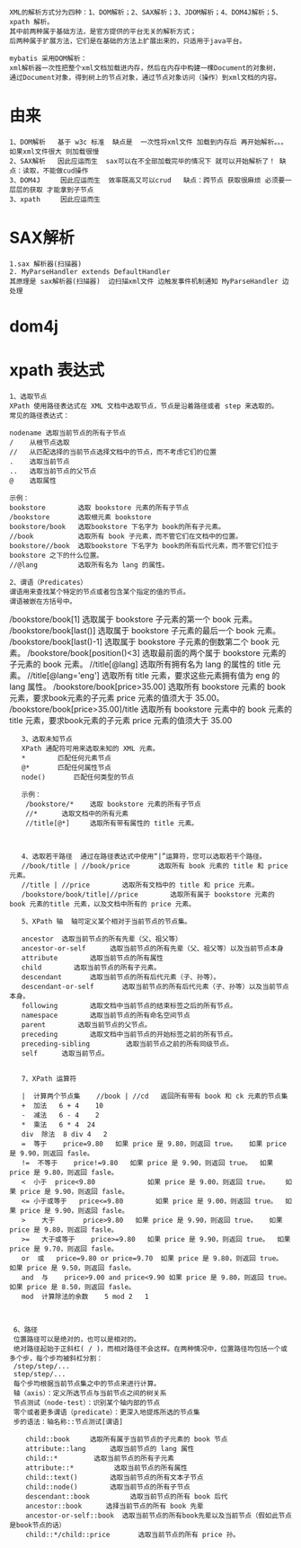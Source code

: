 # 
    XML的解析方式分为四种：1、DOM解析；2、SAX解析；3、JDOM解析；4、DOM4J解析；5、xpath 解析。
    其中前两种属于基础方法，是官方提供的平台无关的解析方式；
    后两种属于扩展方法，它们是在基础的方法上扩展出来的，只适用于java平台。 
    
    mybatis 采用DOM解析：
    xml解析器一次性把整个xml文档加载进内存，然后在内存中构建一棵Document的对象树，
    通过Document对象，得到树上的节点对象，通过节点对象访问（操作）到xml文档的内容。
  
#  由来
    1、DOM解析   基于 w3c 标准  缺点是  一次性将xml文件 加载到内存后 再开始解析。。。如果xml文件很大 则加载很慢
    2、SAX解析   因此应运而生  sax可以在不全部加载完毕的情况下 就可以开始解析了！ 缺点：读取，不能做cud操作
    3、DOM4J     因此应运而生  效率既高又可以crud   缺点：跨节点 获取很麻烦 必须要一层层的获取 才能拿到子节点
    3、xpath     因此应运而生  
    


# SAX解析
    1.sax 解析器(扫描器)
    2. MyParseHandler extends DefaultHandler
    其原理是 sax解析器(扫描器)  边扫描xml文件 边触发事件机制通知 MyParseHandler 边处理 
    
# dom4j
    
    
# xpath 表达式
    1、选取节点
    XPath 使用路径表达式在 XML 文档中选取节点，节点是沿着路径或者 step 来选取的。
    常见的路径表达式：
    
    nodename 选取当前节点的所有子节点
    /    从根节点选取
    //   从匹配选择的当前节点选择文档中的节点，而不考虑它们的位置
    .    选取当前节点
    ..   选取当前节点的父节点
    @    选取属性
    
    示例：
    bookstore        选取 bookstore 元素的所有子节点
    /bookstore       选取根元素 bookstore
    bookstore/book   选取bookstore 下名字为 book的所有子元素。
    //book           选取所有 book 子元素，而不管它们在文档中的位置。
    bookstore//book  选取bookstore 下名字为 book的所有后代元素，而不管它们位于 bookstore 之下的什么位置。
    //@lang          选取所有名为 lang 的属性。    
    
    2、谓语（Predicates）
    谓语用来查找某个特定的节点或者包含某个指定的值的节点。
    谓语被嵌在方括号中。
    
   /bookstore/book[1]                    选取属于 bookstore 子元素的第一个 book 元素。
   /bookstore/book[last()]               选取属于 bookstore 子元素的最后一个 book 元素。
   /bookstore/book[last()-1]             选取属于 bookstore 子元素的倒数第二个 book 元素。
   /bookstore/book[position()<3]         选取最前面的两个属于 bookstore 元素的子元素的 book 元素。
   //title[@lang]                        选取所有拥有名为 lang 的属性的 title 元素。
   //title[@lang='eng']                  选取所有 title 元素，要求这些元素拥有值为 eng 的 lang 属性。
   /bookstore/book[price>35.00]          选取所有 bookstore 元素的 book 元素，要求book元素的子元素 price 元素的值须大于 35.00。
   /bookstore/book[price>35.00]/title    选取所有 bookstore 元素中的 book 元素的 title 元素，要求book元素的子元素 price 元素的值须大于 35.00
   
       3、选取未知节点
       XPath 通配符可用来选取未知的 XML 元素。
       *        匹配任何元素节点
       @*       匹配任何属性节点
       node()       匹配任何类型的节点
       
       示例：
        /bookstore/*    选取 bookstore 元素的所有子节点
        //*      选取文档中的所有元素
        //title[@*]     选取所有带有属性的 title 元素。
        
        
       
       4、选取若干路径  通过在路径表达式中使用“|”运算符，您可以选取若干个路径。
       //book/title | //book/price       选取所有 book 元素的 title 和 price 元素。
       //title | //price        选取所有文档中的 title 和 price 元素。
       /bookstore/book/title|//price        选取所有属于 bookstore 元素的 book 元素的title 元素，以及文档中所有的 price 元素。
       
       5、XPath 轴  轴可定义某个相对于当前节点的节点集。
       
       ancestor  选取当前节点的所有先辈（父、祖父等）
       ancestor-or-self      选取当前节点的所有先辈（父、祖父等）以及当前节点本身
       attribute        选取当前节点的所有属性
       child        选取当前节点的所有子元素。
       descendant       选取当前节点的所有后代元素（子、孙等）。
       descendant-or-self       选取当前节点的所有后代元素（子、孙等）以及当前节点本身。
       following        选取文档中当前节点的结束标签之后的所有节点。
       namespace        选取当前节点的所有命名空间节点
       parent        选取当前节点的父节点。
       preceding        选取文档中当前节点的开始标签之前的所有节点。
       preceding-sibling         选取当前节点之前的所有同级节点。
       self      选取当前节点。
       
       
       7、XPath 运算符
       
       |  计算两个节点集    //book | //cd   返回所有带有 book 和 ck 元素的节点集
       +  加法   6 + 4    10
       -  减法   6 - 4    2
       *  乘法   6 * 4  24
       div  除法  8 div 4   2
       =  等于    price=9.80   如果 price 是 9.80，则返回 true。   如果 price 是 9.90，则返回 fasle。
       !=  不等于    price!=9.80   如果 price 是 9.90，则返回 true。  如果 price 是 9.80，则返回 fasle。
       <  小于  price<9.80             如果 price 是 9.00，则返回 true。    如果 price 是 9.90，则返回 fasle。
       <= 小于或等于   price<=9.80        如果 price 是 9.00，则返回 true。  如果 price 是 9.90，则返回 fasle。
       >    大于       price>9.80   如果 price 是 9.90，则返回 true。   如果 price 是 9.80，则返回 fasle。
       >=   大于或等于    price>=9.80   如果 price 是 9.90，则返回 true。  如果 price 是 9.70，则返回 fasle。
       or  或   price=9.80 or price=9.70  如果 price 是 9.80，则返回 true。  如果 price 是 9.50，则返回 fasle。
       and  与    price>9.00 and price<9.90 如果 price 是 9.80，则返回 true。    如果 price 是 8.50，则返回 fasle。
       mod  计算除法的余数    5 mod 2   1
       
       
       
     6、路径
     位置路径可以是绝对的，也可以是相对的。
     绝对路径起始于正斜杠( / )，而相对路径不会这样。在两种情况中，位置路径均包括一个或多个步，每个步均被斜杠分割：
     /step/step/...
     step/step/...
     每个步均根据当前节点集之中的节点来进行计算。
     轴（axis）：定义所选节点与当前节点之间的树关系
     节点测试（node-test）：识别某个轴内部的节点
     零个或者更多谓语（predicate）：更深入地提炼所选的节点集
     步的语法：轴名称::节点测试[谓语]

        child::book     选取所有属于当前节点的子元素的 book 节点
        attribute::lang      选取当前节点的 lang 属性
        child::*         选取当前节点的所有子元素
        attribute::*          选取当前节点的所有属性
        child::text()        选取当前节点的所有文本子节点
        child::node()        选取当前节点的所有子节点
        descendant::book          选取当前节点的所有 book 后代
        ancestor::book      选择当前节点的所有 book 先辈
        ancestor-or-self::book  选取当前节点的所有book先辈以及当前节点（假如此节点是book节点的话）
        child::*/child::price       选取当前节点的所有 price 孙。
        
        
     
       
       
      